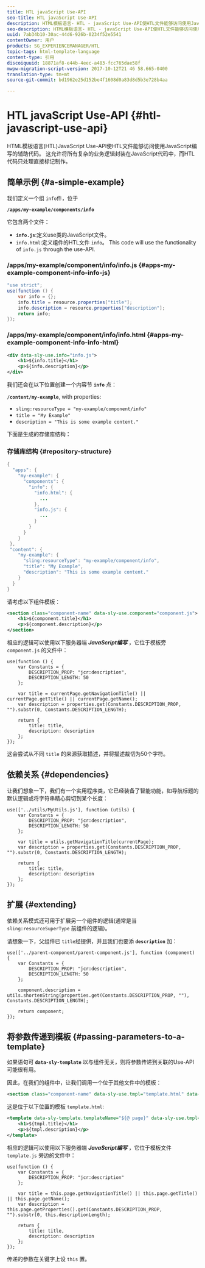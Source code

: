 ```yaml
---
title: HTL javaScript Use-API
seo-title: HTL javaScript Use-API
description: HTML模板语言- HTL - javaScript Use-API使HTL文件能够访问使用JavaScript编写的辅助代码。
seo-description: HTML模板语言- HTL - javaScript Use-API使HTL文件能够访问使用JavaScript编写的辅助代码。
uuid: 7ab34b10-30ac-44d6-926b-0234f52e5541
contentOwner: 用户
products: SG_EXPERIENCEMANAGER/HTL
topic-tags: html-template-language
content-type: 引用
discoiquuid: 18871af8-e44b-4eec-a483-fcc765dae58f
mwpw-migration-script-version: 2017-10-12T21 46 58.665-0400
translation-type: tm+mt
source-git-commit: bd1962e25d152be4f1608d0a83d8d5b3e728b4aa

---
```



# HTL javaScript Use-API {#htl-javascript-use-api}

HTML模板语言(HTL)JavaScript Use-API使HTL文件能够访问使用JavaScript编写的辅助代码。 这允许将所有复杂的业务逻辑封装在JavaScript代码中，而HTL代码只处理直接标记制作。

## 简单示例 {#a-simple-example}

我们定义一个组 `info`件，位于

**`/apps/my-example/components/info`**

它包含两个文件：

* **`info.js`**:定义use类的JavaScript文件。
* `info.html`:定义组件的HTL文件 `info`。 This code will use the functionality of `info.js` through the use-API.

### /apps/my-example/component/info/info.js {#apps-my-example-component-info-info-js}

```java
"use strict";
use(function () {
    var info = {};    
    info.title = resource.properties["title"];
    info.description = resource.properties["description"];    
    return info;
});
```

### /apps/my-example/component/info/info.html {#apps-my-example-component-info-info-html}

```xml
<div data-sly-use.info="info.js">
    <h1>${info.title}</h1>
    <p>${info.description}</p>
</div>
```

我们还会在以下位置创建一个内容节 **`info`** 点：

**`/content/my-example`**, with properties:

* `sling:resourceType = "my-example/component/info"`
* `title = "My Example"`
* `description = "This is some example content."`

下面是生成的存储库结构：

### 存储库结构 {#repository-structure}

```java
{
  "apps": {
    "my-example": {
      "components": {
        "info": {
          "info.html": {
            ...
          }, 
          "info.js": {
            ...
          }
        }
      }
    }
 },     
 "content": {
    "my-example": {
      "sling:resourceType": "my-example/component/info",
      "title": "My Example",
      "description": "This is some example content."
    }
  }
}
```

请考虑以下组件模板：

```xml
<section class="component-name" data-sly-use.component="component.js">
    <h1>${component.title}</h1>
    <p>${component.description}</p>
</section>
```

相应的逻辑可以使用以下服务器端 ***JavaScript编写*** ，它位于模板旁 `component.js` 的文件中：

```
use(function () {
    var Constants = {
        DESCRIPTION_PROP: "jcr:description",
        DESCRIPTION_LENGTH: 50
    };
 
    var title = currentPage.getNavigationTitle() || currentPage.getTitle() || currentPage.getName();
    var description = properties.get(Constants.DESCRIPTION_PROP, "").substr(0, Constants.DESCRIPTION_LENGTH);
 
    return {
        title: title,
        description: description
    };
});
```

这会尝试从不同 `title` 的来源获取描述，并将描述裁切为50个字符。

## 依赖关系 {#dependencies}

让我们想象一下，我们有一个实用程序类，它已经装备了智能功能，如导航标题的默认逻辑或将字符串精心剪切到某个长度：

```
use(['../utils/MyUtils.js'], function (utils) {
    var Constants = {
        DESCRIPTION_PROP: "jcr:description",
        DESCRIPTION_LENGTH: 50
    };
 
    var title = utils.getNavigationTitle(currentPage);
    var description = properties.get(Constants.DESCRIPTION_PROP, "").substr(0, Constants.DESCRIPTION_LENGTH);
 
    return {
        title: title,
        description: description
    };
});
```

## 扩展 {#extending}

依赖关系模式还可用于扩展另一个组件的逻辑(通常是当 `sling:resourceSuperType` 前组件的逻辑)。

请想象一下，父组件已 `title`经提供，并且我们也要添 **`description`** 加：

```
use(['../parent-component/parent-component.js'], function (component) {
    var Constants = {
        DESCRIPTION_PROP: "jcr:description",
        DESCRIPTION_LENGTH: 50
    };
 
    component.description = utils.shortenString(properties.get(Constants.DESCRIPTION_PROP, ""), Constants.DESCRIPTION_LENGTH);
 
    return component;
});
```

## 将参数传递到模板 {#passing-parameters-to-a-template}

如果语句可 **`data-sly-template`** 以与组件无关，则将参数传递到关联的Use-API可能很有用。

因此，在我们的组件中，让我们调用一个位于其他文件中的模板：

```xml
<section class="component-name" data-sly-use.tmpl="template.html" data-sly-call="${tmpl.templateName @ page=currentPage}"></section>
```

这是位于以下位置的模板 `template.html`:

```xml
<template data-sly-template.templateName="${@ page}" data-sly-use.tmpl="${'template.js' @ page=page, descriptionLength=50}">
    <h1>${tmpl.title}</h1>
    <p>${tmpl.description}</p>
</template>
```

相应的逻辑可以使用以下服务器端 ***JavaScript编写*** ，它位于模板文件 `template.js` 旁边的文件中：

```
use(function () {
    var Constants = {
        DESCRIPTION_PROP: "jcr:description"
    };
 
    var title = this.page.getNavigationTitle() || this.page.getTitle() || this.page.getName();
    var description = this.page.getProperties().get(Constants.DESCRIPTION_PROP, "").substr(0, this.descriptionLength);
 
    return {
        title: title,
        description: description
    };
});
```

传递的参数在关键字上设 `this` 置。
